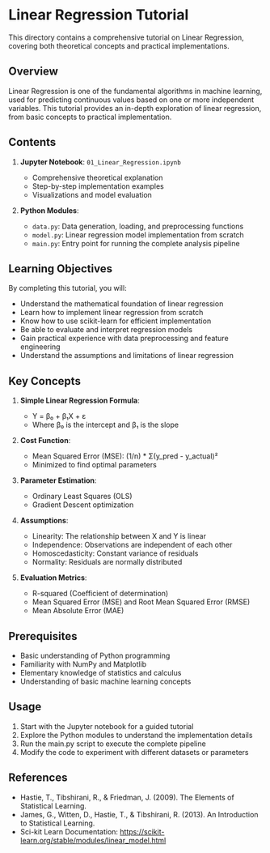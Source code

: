 # Linear Regression Tutorial

This directory contains a comprehensive tutorial on Linear Regression, covering both theoretical concepts and practical implementations.

## Overview

Linear Regression is one of the fundamental algorithms in machine learning, used for predicting continuous values based on one or more independent variables. This tutorial provides an in-depth exploration of linear regression, from basic concepts to practical implementation.

## Contents

1. **Jupyter Notebook**: `01_Linear_Regression.ipynb`
   - Comprehensive theoretical explanation
   - Step-by-step implementation examples
   - Visualizations and model evaluation

2. **Python Modules**:
   - `data.py`: Data generation, loading, and preprocessing functions
   - `model.py`: Linear regression model implementation from scratch
   - `main.py`: Entry point for running the complete analysis pipeline

## Learning Objectives

By completing this tutorial, you will:
- Understand the mathematical foundation of linear regression
- Learn how to implement linear regression from scratch
- Know how to use scikit-learn for efficient implementation
- Be able to evaluate and interpret regression models
- Gain practical experience with data preprocessing and feature engineering
- Understand the assumptions and limitations of linear regression

## Key Concepts

1. **Simple Linear Regression Formula**:
   - Y = β₀ + β₁X + ε
   - Where β₀ is the intercept and β₁ is the slope

2. **Cost Function**:
   - Mean Squared Error (MSE): (1/n) * Σ(y_pred - y_actual)²
   - Minimized to find optimal parameters

3. **Parameter Estimation**:
   - Ordinary Least Squares (OLS)
   - Gradient Descent optimization

4. **Assumptions**:
   - Linearity: The relationship between X and Y is linear
   - Independence: Observations are independent of each other
   - Homoscedasticity: Constant variance of residuals
   - Normality: Residuals are normally distributed

5. **Evaluation Metrics**:
   - R-squared (Coefficient of determination)
   - Mean Squared Error (MSE) and Root Mean Squared Error (RMSE)
   - Mean Absolute Error (MAE)

## Prerequisites

- Basic understanding of Python programming
- Familiarity with NumPy and Matplotlib
- Elementary knowledge of statistics and calculus
- Understanding of basic machine learning concepts

## Usage

1. Start with the Jupyter notebook for a guided tutorial
2. Explore the Python modules to understand the implementation details
3. Run the main.py script to execute the complete pipeline
4. Modify the code to experiment with different datasets or parameters

## References

- Hastie, T., Tibshirani, R., & Friedman, J. (2009). The Elements of Statistical Learning.
- James, G., Witten, D., Hastie, T., & Tibshirani, R. (2013). An Introduction to Statistical Learning.
- Sci-kit Learn Documentation: https://scikit-learn.org/stable/modules/linear_model.html